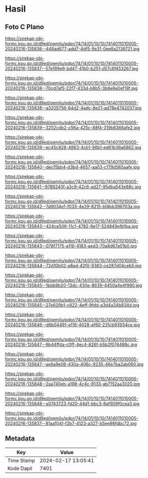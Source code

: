 # Hasil

## Foto C Plano

https://sirekap-obj-formc.kpu.go.id/d9ed/pemilu/pdpr/74/14/01/10/10/7414011010005-20240216-135836--448ad677-add7-4df5-9e31-0ee8a2139721.jpg

https://sirekap-obj-formc.kpu.go.id/d9ed/pemilu/pdpr/74/14/01/10/10/7414011010005-20240216-135837--57e199e9-bd47-41b0-b251-d57c6f453267.jpg

https://sirekap-obj-formc.kpu.go.id/d9ed/pemilu/pdpr/74/14/01/10/10/7414011010005-20240216-135838--70cd7af5-22f7-433d-b8b5-3b8e6e0ef19f.jpg

https://sirekap-obj-formc.kpu.go.id/d9ed/pemilu/pdpr/74/14/01/10/10/7414011010005-20240216-135838--a3205756-64d2-4adc-8e21-ad78e4742037.jpg

https://sirekap-obj-formc.kpu.go.id/d9ed/pemilu/pdpr/74/14/01/10/10/7414011010005-20240216-135839--3252cdb2-c56a-425c-88f4-319b8366afe2.jpg

https://sirekap-obj-formc.kpu.go.id/d9ed/pemilu/pdpr/74/14/01/10/10/7414011010005-20240216-135839--ec45c828-4863-4cb1-96b1-ed61b36a6862.jpg

https://sirekap-obj-formc.kpu.go.id/d9ed/pemilu/pdpr/74/14/01/10/10/7414011010005-20240216-135840--dec15bb4-d3bd-4657-aa03-c179d565aafe.jpg

https://sirekap-obj-formc.kpu.go.id/d9ed/pemilu/pdpr/74/14/01/10/10/7414011010005-20240216-135841--9789240f-a3c9-42c6-ad27-95dba543e88c.jpg

https://sirekap-obj-formc.kpu.go.id/d9ed/pemilu/pdpr/74/14/01/10/10/7414011010005-20240216-135842--7d9034e1-f033-4e29-8215-bf4bb396703a.jpg

https://sirekap-obj-formc.kpu.go.id/d9ed/pemilu/pdpr/74/14/01/10/10/7414011010005-20240216-135843--424ce506-11c1-4782-9e17-524849efb1ba.jpg

https://sirekap-obj-formc.kpu.go.id/d9ed/pemilu/pdpr/74/14/01/10/10/7414011010005-20240216-135843--078f7175-a116-4183-aed3-70a8d67a01b0.jpg

https://sirekap-obj-formc.kpu.go.id/d9ed/pemilu/pdpr/74/14/01/10/10/7414011010005-20240216-135844--72d10b02-a8ad-42f0-9383-ce287d04ceb5.jpg

https://sirekap-obj-formc.kpu.go.id/d9ed/pemilu/pdpr/74/14/01/10/10/7414011010005-20240216-135845--1bbb9b20-13dc-430e-8639-4450a4e4f990.jpg

https://sirekap-obj-formc.kpu.go.id/d9ed/pemilu/pdpr/74/14/01/10/10/7414011010005-20240216-135845--27e629b1-c822-4eff-9fdd-a3d4a34b834d.jpg

https://sirekap-obj-formc.kpu.go.id/d9ed/pemilu/pdpr/74/14/01/10/10/7414011010005-20240216-135846--d6b04491-e116-4028-af60-231cb93934ce.jpg

https://sirekap-obj-formc.kpu.go.id/d9ed/pemilu/pdpr/74/14/01/10/10/7414011010005-20240216-135847--9b44ffda-c0ff-4ec4-826f-b5b2f074488c.jpg

https://sirekap-obj-formc.kpu.go.id/d9ed/pemilu/pdpr/74/14/01/10/10/7414011010005-20240216-135847--ae8a9e08-430a-406c-9235-46e7ba2ab060.jpg

https://sirekap-obj-formc.kpu.go.id/d9ed/pemilu/pdpr/74/14/01/10/10/7414011010005-20240216-135848--2aa740eb-a198-4c4c-9133-ab7152aa3020.jpg

https://sirekap-obj-formc.kpu.go.id/d9ed/pemilu/pdpr/74/14/01/10/10/7414011010005-20240216-135848--a0743723-fd20-44d1-bbc3-8af909f0cea3.jpg

https://sirekap-obj-formc.kpu.go.id/d9ed/pemilu/pdpr/74/14/01/10/10/7414011010005-20240216-135837--81aa104f-f2b7-4123-a327-b5ee86fdbc72.jpg


## Metadata

| Key        | Value               |
| ---------- | ------------------- |
| Time Stamp | 2024-02-17 13:05:41 |
| Kode Dapil | 7401                |



